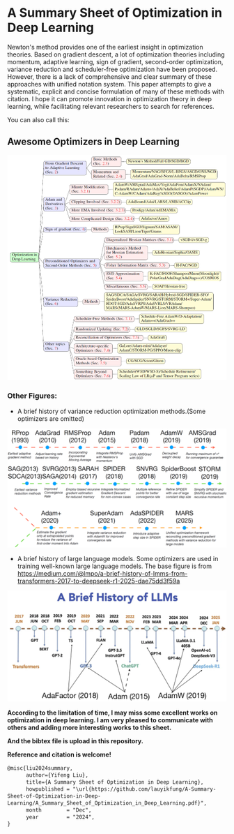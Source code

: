 # A Summary Sheet of Optimization in Deep Learning

Newton's method provides one of the earliest insight in optimization theories. Based on gradient descent, a lot of optimization theories including momentum, adaptive learning, sign of gradient, second-order optimization, variance reduction and scheduler-free optimization have been proposed. However, there is a lack of comprehensive and clear summary of these approaches with unified notation system. This paper attempts to give a systematic, explicit and concise formulation of many of these methods with citation. I hope it can promote innovation in optimization theory in deep learning, while facilitating relevant researchers to search for references.

You can also call this:
## Awesome Optimizers in Deep Learning

<img src="optimizer.png">


### Other Figures:
- A brief history of variance reduction optimization methods.(Some optimizers are omitted)
<img src="VR.png">

- A brief history of large language models. Some optimizers are used in training well-known large language models. The base figure is from https://medium.com/@lmpo/a-brief-history-of-lmms-from-transformers-2017-to-deepseek-r1-2025-dae75dd3f59a
<img src="brief-histroy.png">

**According to the limitation of time, I may miss some excellent works on optimization in deep learning. I am very pleased to communicate with others and adding more interesting works to this sheet.**

**And the bibtex file is upload in this repository.**

**Reference and citation is welcome!**

```
@misc{liu2024summary,
      author={Yifeng Liu},
      title={A Summary Sheet of Optimization in Deep Learning},
      howpublished = "\url{https://github.com/lauyikfung/A-Summary-Sheet-of-Optimization-in-Deep-Learning/A_Summary_Sheet_of_Optimization_in_Deep_Learning.pdf}",
      month        = "Dec",
      year         = "2024",
}
```

